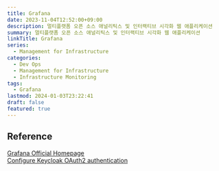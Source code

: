 ```yaml
---
title: Grafana
date: 2023-11-04T12:52:00+09:00
description: 멀티플랫폼 오픈 소스 애널리틱스 및 인터랙티브 시각화 웹 애플리케이션
summary: 멀티플랫폼 오픈 소스 애널리틱스 및 인터랙티브 시각화 웹 애플리케이션
linkTitle: Grafana
series:
  - Management for Infrastructure
categories:
  - Dev Ops
  - Management for Infrastructure
  - Infrastructure Monitoring
tags:
  - Grafana
lastmod: 2024-01-03T23:22:41
draft: false
featured: true
---
```


## Reference

[Grafana Official Homepage](https://grafana.com/)  
[Configure Keycloak OAuth2 authentication](https://grafana.com/docs/grafana/latest/setup-grafana/configure-security/configure-authentication/keycloak/)
